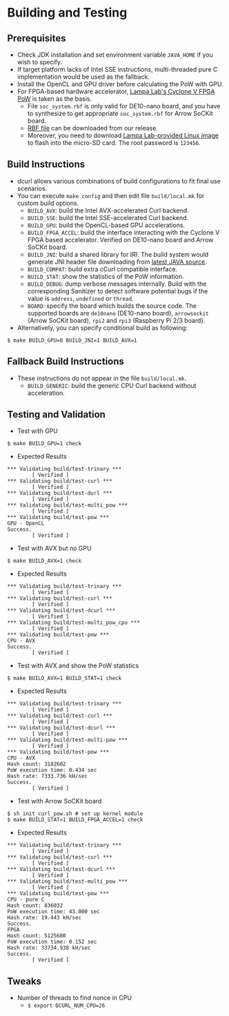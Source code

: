 # Building and Testing

## Prerequisites
* Check JDK installation and set environment variable `JAVA_HOME` if you wish to specify.
* If target platform lacks of Intel SSE instructions, multi-threaded pure C implementation would be used as the fallback.
* Install the OpenCL and GPU driver before calculating the PoW with GPU.
* For FPGA-based hardware accelerator, [Lampa Lab's Cyclone V FPGA PoW](https://github.com/LampaLab/iota_fpga) is taken as the basis.
     - File `soc_system.rbf` is only valid for DE10-nano board, and you have to synthesize to get appropriate `soc_system.rbf` for Arrow SoCKit board.
     - [RBF file](https://github.com/DLTcollab/iota_fpga/releases/tag/v0.3-sockit) can be downloaded from our release.
     - Moreover, you need to download [Lampa Lab-provided Linux image](https://github.com/LampaLab/iota_fpga/releases/tag/v0.1) to flash into the micro-SD card. The root password is `123456`.


## Build Instructions
* dcurl allows various combinations of build configurations to fit final use scenarios.
* You can execute `make config` and then edit file `build/local.mk` for custom build options.
    - ``BUILD_AVX``: build the Intel AVX-accelerated Curl backend.
    - ``BUILD_SSE``: build the Intel SSE-accelerated Curl backend.
    - ``BUILD_GPU``: build the OpenCL-based GPU accelerations.
    - ``BUILD_FPGA_ACCEL``: build the interface interacting with the Cyclone V FPGA based accelerator. Verified on DE10-nano board and Arrow SoCKit board.
    - ``BUILD_JNI``: build a shared library for IRI. The build system would generate JNI header file
                     downloading from [latest JAVA source](https://github.com/DLTcollab/iri).
    - ``BUILD_COMPAT``: build extra cCurl compatible interface.
    - ``BUILD_STAT``: show the statistics of the PoW information.
    - ``BUILD_DEBUG``: dump verbose messages internally.
                       Build with the corresponding Sanitizer to detect software potential bugs if the value is `address`, `undefined` or `thread`.
    - ``BOARD``: specify the board which builds the source code.
                 The supported boards are `de10nano` (DE10-nano board), `arrowsockit` (Arrow SoCKit board), `rpi2` and `rpi3` (Raspberry Pi 2/3 board).
* Alternatively, you can specify conditional build as following:
```shell
$ make BUILD_GPU=0 BUILD_JNI=1 BUILD_AVX=1
```

## Fallback Build Instructions
* These instructions do not appear in the file `build/local.mk`.
    - ``BUILD_GENERIC``: build the generic CPU Curl backend without acceleration.

## Testing and Validation
* Test with GPU
```shell
$ make BUILD_GPU=1 check
```

* Expected Results
```
*** Validating build/test-trinary ***
        [ Verified ]
*** Validating build/test-curl ***
        [ Verified ]
*** Validating build/test-durl ***
        [ Verified ]
*** Validating build/test-multi_pow ***
        [ Verified ]
*** Validating build/test-pow ***
GPU - OpenCL
Success.
        [ Verified ]
```

* Test with AVX but no GPU
```shell
$ make BUILD_AVX=1 check
```

* Expected Results
```
*** Validating build/test-trinary ***
        [ Verified ]
*** Validating build/test-curl ***
        [ Verified ]
*** Validating build/test-dcurl ***
        [ Verified ]
*** Validating build/test-multi_pow_cpu ***
        [ Verified ]
*** Validating build/test-pow ***
CPU - AVX
Success.
        [ Verified ]
```

* Test with AVX and show the PoW statistics
```shell
$ make BUILD_AVX=1 BUILD_STAT=1 check
```

* Expected Results
```
*** Validating build/test-trinary ***
        [ Verified ]
*** Validating build/test-curl ***
        [ Verified ]
*** Validating build/test-dcurl ***
        [ Verified ]
*** Validating build/test-multi-pow ***
        [ Verified ]
*** Validating build/test-pow ***
CPU - AVX
Hash count: 3182602
PoW execution time: 0.434 sec
Hash rate: 7333.736 kH/sec
Success.
        [ Verified ]
```

* Test with Arrow SoCKit board
```shell
$ sh init_curl_pow.sh # set up kernel module
$ make BUILD_STAT=1 BUILD_FPGA_ACCEL=1 check
```

* Expected Results
```
*** Validating build/test-trinary ***
        [ Verified ]
*** Validating build/test-curl ***
        [ Verified ]
*** Validating build/test-dcurl ***
        [ Verified ]
*** Validating build/test-multi_pow ***
        [ Verified ]
*** Validating build/test-pow ***
CPU - pure C
Hash count: 836032
PoW execution time: 43.000 sec
Hash rate: 19.443 kH/sec
Success.
FPGA
Hash count: 5125680
PoW execution time: 0.152 sec
Hash rate: 33734.938 kH/sec
Success.
        [ Verified ] 
```

## Tweaks
* Number of threads to find nonce in CPU
    * ```$ export DCURL_NUM_CPU=26```

